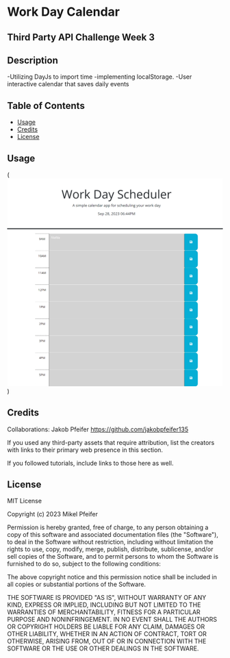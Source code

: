 # Work Day Calendar 

## Third Party API Challenge Week 3 

## Description 

-Utilizing DayJs to import time 
-implementing localStorage.
-User interactive calendar that saves daily events



## Table of Contents 

- [Usage](#usage)
- [Credits](#credits)
- [License](#license)

## Usage
(![Project](./assets/127.0.0.1_5500_index.html%20(3).png))

## Credits

Collaborations: Jakob Pfeifer https://github.com/jakobpfeifer135

If you used any third-party assets that require attribution, list the creators with links to their primary web presence in this section.

If you followed tutorials, include links to those here as well.

## License

MIT License

Copyright (c) 2023 Mikel Pfeifer

Permission is hereby granted, free of charge, to any person obtaining a copy
of this software and associated documentation files (the "Software"), to deal
in the Software without restriction, including without limitation the rights
to use, copy, modify, merge, publish, distribute, sublicense, and/or sell
copies of the Software, and to permit persons to whom the Software is
furnished to do so, subject to the following conditions:

The above copyright notice and this permission notice shall be included in all
copies or substantial portions of the Software.

THE SOFTWARE IS PROVIDED "AS IS", WITHOUT WARRANTY OF ANY KIND, EXPRESS OR
IMPLIED, INCLUDING BUT NOT LIMITED TO THE WARRANTIES OF MERCHANTABILITY,
FITNESS FOR A PARTICULAR PURPOSE AND NONINFRINGEMENT. IN NO EVENT SHALL THE
AUTHORS OR COPYRIGHT HOLDERS BE LIABLE FOR ANY CLAIM, DAMAGES OR OTHER
LIABILITY, WHETHER IN AN ACTION OF CONTRACT, TORT OR OTHERWISE, ARISING FROM,
OUT OF OR IN CONNECTION WITH THE SOFTWARE OR THE USE OR OTHER DEALINGS IN THE
SOFTWARE.

